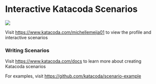 # Interactive Katacoda Scenarios

[![](http://shields.katacoda.com/katacoda/michellemejia01/count.svg)](https://www.katacoda.com/michellemejia01 "Get your profile on Katacoda.com")

Visit https://www.katacoda.com/michellemejia01 to view the profile and interactive scenarios

### Writing Scenarios
Visit https://www.katacoda.com/docs to learn more about creating Katacoda scenarios

For examples, visit https://github.com/katacoda/scenario-example
